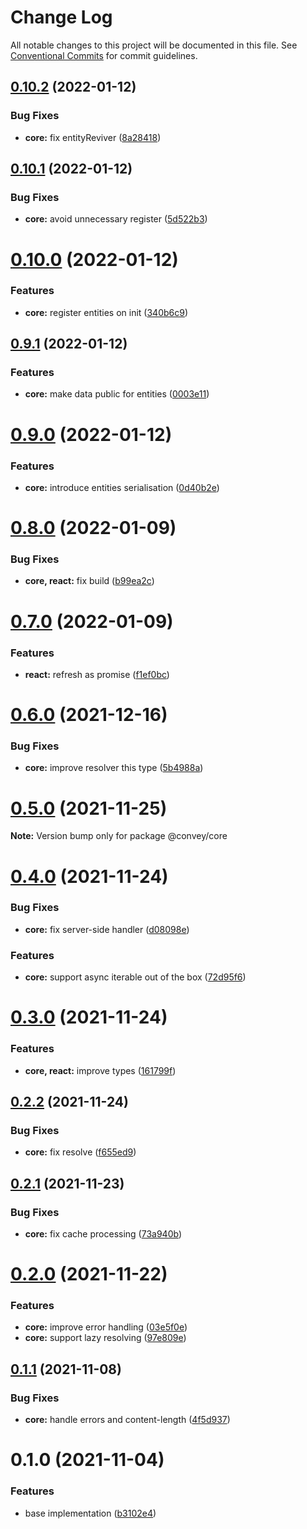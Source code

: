 # Change Log

All notable changes to this project will be documented in this file.
See [Conventional Commits](https://conventionalcommits.org) for commit guidelines.

## [0.10.2](https://github.com/lttb/convey/compare/@convey/core@0.10.1...@convey/core@0.10.2) (2022-01-12)


### Bug Fixes

* **core:** fix entityReviver ([8a28418](https://github.com/lttb/convey/commit/8a28418612017de840759ab48a545794febb581c))





## [0.10.1](https://github.com/lttb/convey/compare/@convey/core@0.10.0...@convey/core@0.10.1) (2022-01-12)


### Bug Fixes

* **core:** avoid unnecessary register ([5d522b3](https://github.com/lttb/convey/commit/5d522b3955baf914e3a374978d0c770e0166afee))





# [0.10.0](https://github.com/lttb/convey/compare/@convey/core@0.9.1...@convey/core@0.10.0) (2022-01-12)


### Features

* **core:** register entities on init ([340b6c9](https://github.com/lttb/convey/commit/340b6c9aeccd965ad111788e922fa5a2b20ccb09))





## [0.9.1](https://github.com/lttb/convey/compare/@convey/core@0.9.0...@convey/core@0.9.1) (2022-01-12)


### Features

* **core:** make data public for entities ([0003e11](https://github.com/lttb/convey/commit/0003e1166b7152b246c439b0cdce87232c92aeea))





# [0.9.0](https://github.com/lttb/convey/compare/@convey/core@0.8.0...@convey/core@0.9.0) (2022-01-12)


### Features

* **core:** introduce entities serialisation ([0d40b2e](https://github.com/lttb/convey/commit/0d40b2e33d2a170c694738fb2a025f718b3fec48))





# [0.8.0](https://github.com/lttb/convey/compare/@convey/core@0.7.0...@convey/core@0.8.0) (2022-01-09)


### Bug Fixes

* **core, react:** fix build ([b99ea2c](https://github.com/lttb/convey/commit/b99ea2c4ce524b4401a8e8708ccd242c62d55825))





# [0.7.0](https://github.com/lttb/convey/compare/@convey/core@0.6.0...@convey/core@0.7.0) (2022-01-09)


### Features

* **react:** refresh as promise ([f1ef0bc](https://github.com/lttb/convey/commit/f1ef0bcf4666e47899de446ab15bb9fe5d124e7b))





# [0.6.0](https://github.com/lttb/convey/compare/@convey/core@0.5.0...@convey/core@0.6.0) (2021-12-16)


### Bug Fixes

* **core:** improve resolver this type ([5b4988a](https://github.com/lttb/convey/commit/5b4988aad2413f0877084aee2e4e2c805e1a5d78))





# [0.5.0](https://github.com/lttb/convey/compare/@convey/core@0.4.0...@convey/core@0.5.0) (2021-11-25)

**Note:** Version bump only for package @convey/core





# [0.4.0](https://github.com/lttb/convey/compare/@convey/core@0.3.0...@convey/core@0.4.0) (2021-11-24)


### Bug Fixes

* **core:** fix server-side handler ([d08098e](https://github.com/lttb/convey/commit/d08098e8c4008b33a7fc6526d8f3f226f4414cf8))


### Features

* **core:** support async iterable out of the box ([72d95f6](https://github.com/lttb/convey/commit/72d95f6a9e230c7ad7ece3964d1c21e3f6b45f00))





# [0.3.0](https://github.com/lttb/convey/compare/@convey/core@0.2.2...@convey/core@0.3.0) (2021-11-24)


### Features

* **core, react:** improve types ([161799f](https://github.com/lttb/convey/commit/161799feb8747be85e3c66313b44d63025acaf0b))





## [0.2.2](https://github.com/lttb/convey/compare/@convey/core@0.2.1...@convey/core@0.2.2) (2021-11-24)


### Bug Fixes

* **core:** fix resolve ([f655ed9](https://github.com/lttb/convey/commit/f655ed98d748456e2190ff72bff020123df6f198))





## [0.2.1](https://github.com/lttb/convey/compare/@convey/core@0.2.0...@convey/core@0.2.1) (2021-11-23)


### Bug Fixes

* **core:** fix cache processing ([73a940b](https://github.com/lttb/convey/commit/73a940b9a08fea2adac180d83eaf1854e150c2eb))





# [0.2.0](https://github.com/lttb/convey/compare/@convey/core@0.1.1...@convey/core@0.2.0) (2021-11-22)


### Features

* **core:** improve error handling ([03e5f0e](https://github.com/lttb/convey/commit/03e5f0e467acba181aaff2818f26589895854e99))
* **core:** support lazy resolving ([97e809e](https://github.com/lttb/convey/commit/97e809e4ff9f2d05e1b3a6b1dcfb9aa30367dae3))





## [0.1.1](https://github.com/lttb/convey/compare/@convey/core@0.1.0...@convey/core@0.1.1) (2021-11-08)


### Bug Fixes

* **core:** handle errors and content-length ([4f5d937](https://github.com/lttb/convey/commit/4f5d937e9b337d0bcff619d1a808e99b560c363a))





# 0.1.0 (2021-11-04)


### Features

* base implementation ([b3102e4](https://github.com/lttb/convey/commit/b3102e4143026fe0c00cfd22e0cb129d386427eb))
